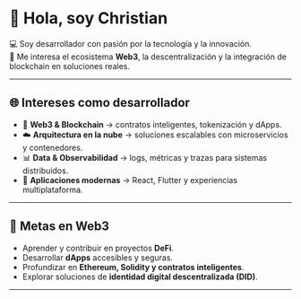 # 👋 Hola, soy Christian  

💻 Soy desarrollador con pasión por la tecnología y la innovación.  
🚀 Me interesa el ecosistema **Web3**, la descentralización y la integración de blockchain en soluciones reales.  

---

## 🌐 Intereses como desarrollador
- 🔗 **Web3 & Blockchain** → contratos inteligentes, tokenización y dApps.  
- ☁️ **Arquitectura en la nube** → soluciones escalables con microservicios y contenedores.  
- 📊 **Data & Observabilidad** → logs, métricas y trazas para sistemas distribuidos.  
- 📱 **Aplicaciones modernas** → React, Flutter y experiencias multiplataforma.  

---

## 🎯 Metas en Web3
- Aprender y contribuir en proyectos **DeFi**.  
- Desarrollar **dApps** accesibles y seguras.  
- Profundizar en **Ethereum, Solidity y contratos inteligentes**.  
- Explorar soluciones de **identidad digital descentralizada (DID)**.  

---
